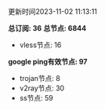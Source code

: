更新时间2023-11-02 11:13:11

**总订阅: 36**
**总节点: 6844**
- vless节点: 16

**google ping有效节点: 97**
- trojan节点: 8
- v2ray节点: 30
- ss节点: 59
